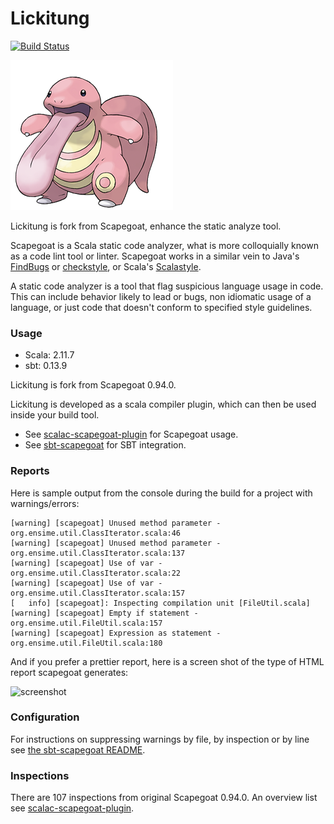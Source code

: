 Lickitung
==========

[![Build Status](https://travis-ci.org/Azard/Lickitung.svg?branch=master)](https://travis-ci.org/Azard/Lickitung)

![lickitung](./lickitung.png)

Lickitung is fork from Scapegoat, enhance the static analyze tool.

Scapegoat is a Scala static code analyzer, what is more colloquially known as a code lint tool or linter. Scapegoat works in a similar vein to Java's [FindBugs](http://findbugs.sourceforge.net/) or [checkstyle](http://checkstyle.sourceforge.net/), or Scala's [Scalastyle](https://github.com/scalastyle/scalastyle).

A static code analyzer is a tool that flag suspicious language usage in code. This can include behavior likely to lead or bugs, non idiomatic usage of a language, or just code that doesn't conform to specified style guidelines.

### Usage

* Scala: 2.11.7
* sbt: 0.13.9

Lickitung is fork from Scapegoat 0.94.0.

Lickitung is developed as a scala compiler plugin, which can then be used inside your build tool.

* See [scalac-scapegoat-plugin](https://github.com/sksamuel/scalac-scapegoat-plugin) for Scapegoat usage.
* See [sbt-scapegoat](https://github.com/sksamuel/sbt-scapegoat) for SBT integration.


### Reports

Here is sample output from the console during the build for a project with warnings/errors:

```
[warning] [scapegoat] Unused method parameter - org.ensime.util.ClassIterator.scala:46
[warning] [scapegoat] Unused method parameter - org.ensime.util.ClassIterator.scala:137
[warning] [scapegoat] Use of var - org.ensime.util.ClassIterator.scala:22
[warning] [scapegoat] Use of var - org.ensime.util.ClassIterator.scala:157
[   info] [scapegoat]: Inspecting compilation unit [FileUtil.scala]
[warning] [scapegoat] Empty if statement - org.ensime.util.FileUtil.scala:157
[warning] [scapegoat] Expression as statement - org.ensime.util.FileUtil.scala:180

```

And if you prefer a prettier report, here is a screen shot of the type of HTML report scapegoat generates:

![screenshot](./screenshot1.png)

### Configuration

For instructions on suppressing warnings by file, by inspection or by line see [the sbt-scapegoat README](https://github.com/sksamuel/sbt-scapegoat).

### Inspections

There are 107 inspections from original Scapegoat 0.94.0. An overview list see [scalac-scapegoat-plugin](https://github.com/sksamuel/scalac-scapegoat-plugin).